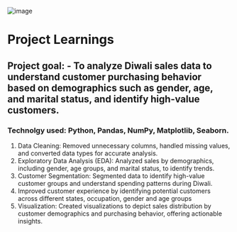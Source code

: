 ![image](https://github.com/user-attachments/assets/c1bcf997-e2cf-4eb3-b875-c6e113c32962)



# Project Learnings
## Project goal: - To analyze Diwali sales data to understand customer purchasing behavior based on demographics such as gender, age, and marital status, and identify high-value customers.
### Technolgy used: Python, Pandas, NumPy, Matplotlib, Seaborn.
1. Data Cleaning: Removed unnecessary columns, handled missing values, and converted data types for accurate analysis.
2. Exploratory Data Analysis (EDA): Analyzed sales by demographics, including gender, age groups, and marital status, to identify trends.
3. Customer Segmentation: Segmented data to identify high-value customer groups and understand spending patterns during Diwali.
4. Improved customer experience by identifying potential customers across different states, occupation, gender and age groups
5. Visualization: Created visualizations to depict sales distribution by customer demographics and purchasing behavior, offering actionable insights.
